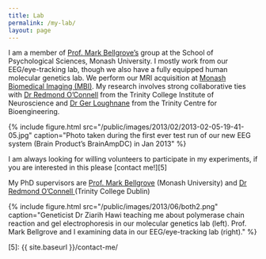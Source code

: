 ```yaml
---
title: Lab
permalink: /my-lab/
layout: page
---
```


I am a member of [Prof. Mark Bellgrove’s][1] group at the School of Psychological Sciences, Monash University. I mostly work from our EEG/eye-tracking lab, though we also have a fully equipped human molecular genetics lab. We perform our MRI acquisition at [Monash Biomedical Imaging (MBI)][2]. My research involves strong collaborative ties with [Dr Redmond O’Connell][3] from the Trinity College Institute of Neuroscience and [Dr Ger Loughnane][4]  from the Trinity Centre for Bioengineering.

{% include figure.html src="/public/images/2013/02/2013-02-05-19-41-05.jpg" caption="Photo taken during the first ever test run of our new EEG system (Brain Product’s BrainAmpDC) in Jan 2013" %}

I am always looking for willing volunteers to participate in my experiments, if you are interested in this please [contact me!][5]

My PhD supervisors are [Prof. Mark Bellgrove][1] (Monash University) and [Dr Redmond O’Connell ][3](Trinity College Dublin)

{% include figure.html src="/public/images/2013/06/both2.png" caption="Geneticist Dr Ziarih Hawi teaching me about polymerase chain reaction and gel electrophoresis in our molecular genetics lab (left). Prof. Mark Bellgrove and I examining data in our EEG/eye-tracking lab (right)." %}

 [1]: http://monash.edu/research/people/profiles/profile.html?sid=1985044&pid=6456
 [2]: http://www.mbi.monash.edu.au/
 [3]: http://www.tcd.ie/Neuroscience/partners/PI%20Profiles/Redmond_OConnell.php
 [4]: http://www.mee.tcd.ie/neuraleng/People/Gerard
 [5]: {{ site.baseurl }}/contact-me/
 